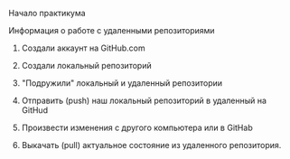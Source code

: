 Начало практикума

Информация о работе с удаленными репозиториями

1. Создали аккаунт на GitHub.com

2. Создали локальный репозиторий

3. "Подружили" локальный и удаленный репозитории 

4. Отправить (push) наш локальный репозиторий в удаленный на GitHud

5. Произвести изменения с другого компьютера или в GitHab

6. Выкачать (pull) актуальное состояние из удаленного репозитория.
